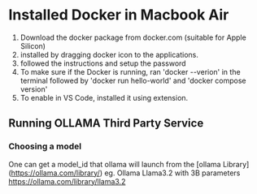 # Installed Docker in Macbook Air
1. Download the docker package from docker.com (suitable for Apple Silicon)
2. installed by dragging docker icon to the applications. 
3. followed the instructions and setup the password
4. To make sure if the Docker is running, ran 'docker --verion' in the terminal followed by 'docker run hello-world' and 'docker compose version'
5. To enable in VS Code, installed it using extension. 

## Running OLLAMA Third Party Service

### Choosing a model 
One can get a model_id that ollama will launch from the [ollama Library] (https://ollama.com/library/)
eg. Ollama Llama3.2 with 3B parameters https://ollama.com/library/llama3.2